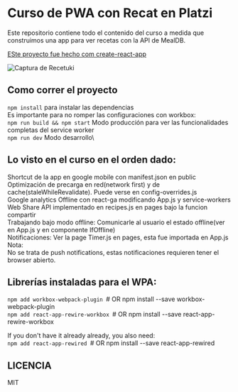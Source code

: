 # Curso de PWA con Recat en Platzi

Este repositorio contiene todo el contenido del curso a medida que construimos una app para ver recetas con la API de MealDB.

[ESte proyecto fue hecho com create-react-app](https://www.npmjs.com/package/create-react-app)

![Captura de Recetuki](./.readme-static/catura1.png)

## Como correr el proyecto
`npm install` para instalar las dependencias\
Es importante para no romper las configuraciones con workbox:\
`npm run build && npm start` Modo producción para ver las funcionalidades completas del service worker\
`npm run dev` Modo desarrollo\

## Lo visto en el curso en el orden dado:
Shortcut de la app en google mobile con manifest.json en public\
Optimización de precarga en red(network first) y de cache(staleWhileRevalidate). Puede verse en config-overrides.js\
Google analytics Offline con react-ga modificando App.js y service-workers\
Web Share API implementado en recipes.js en pages bajo la funcion compartir\
Trabajando bajo modo offline: Comunicarle al usuario el estado offline(ver en App.js y en componente IfOffline)\
Notificaciones: Ver la page Timer.js en pages, esta fue importada en App.js\
Nota:\
No se trata de push notifications, estas notificaciones requieren tener el browser abierto.

## Librerías instaladas para el WPA:
`npm add workbox-webpack-plugin `# OR npm install --save workbox-webpack-plugin\
`npm add react-app-rewire-workbox `# OR npm install --save react-app-rewire-workbox

If you don't have it already already, you also need:\
`npm add react-app-rewired `# OR npm install --save react-app-rewired

## LICENCIA
MIT